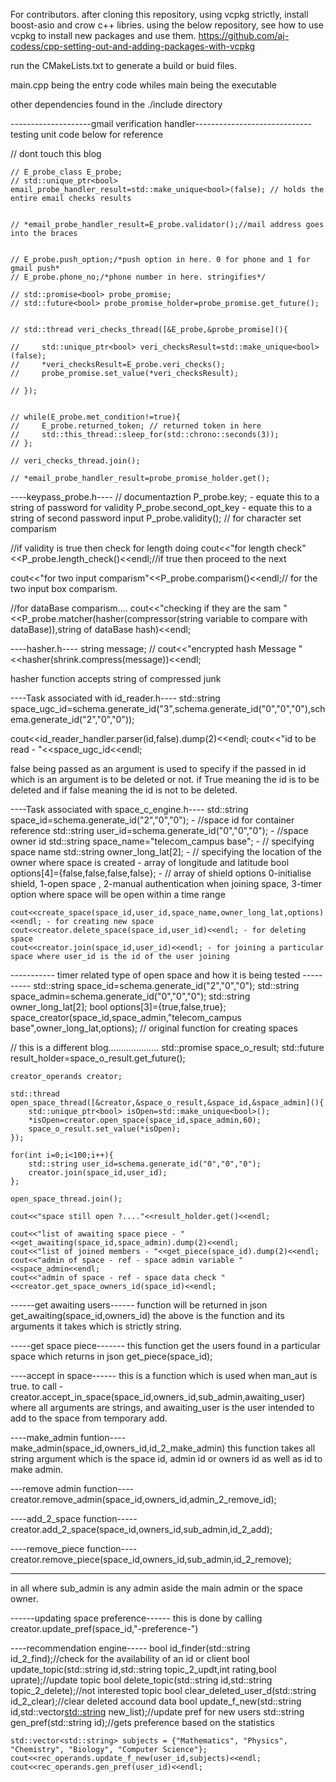 For contributors.
after cloning this repository, using vcpkg strictly, install boost-asio and crow c++ libries.
using the below repository, see how to use vcpkg to install new packages and use them.
https://github.com/aj-codess/cpp-setting-out-and-adding-packages-with-vcpkg

run the CMakeLists.txt to generate a build or buid files.

main.cpp being the entry code whiles main being the executable

other dependencies found in the ./include directory




--------------------gmail verification handler-----------------------------
testing unit code below for reference

// dont touch this blog

    // E_probe_class E_probe;
    // std::unique_ptr<bool> email_probe_handler_result=std::make_unique<bool>(false); // holds the entire email checks results


    // *email_probe_handler_result=E_probe.validator();//mail address goes into the braces


    // E_probe.push_option;/*push option in here. 0 for phone and 1 for gmail push*
    // E_probe.phone_no;/*phone number in here. stringifies*/

    // std::promise<bool> probe_promise;
    // std::future<bool> probe_promise_holder=probe_promise.get_future();


    // std::thread veri_checks_thread([&E_probe,&probe_promise](){

    //     std::unique_ptr<bool> veri_checksResult=std::make_unique<bool>(false);
    //     *veri_checksResult=E_probe.veri_checks();
    //     probe_promise.set_value(*veri_checksResult);

    // });


    // while(E_probe.met_condition!=true){
    //     E_probe.returned_token; // returned token in here
    //     std::this_thread::sleep_for(std::chrono::seconds(3));
    // };

    // veri_checks_thread.join();

    // *email_probe_handler_result=probe_promise_holder.get();





----keypass_probe.h----
// documentaztion
P_probe.key; -  equate this to a string of password for validity
P_probe.second_opt_key - equate  this to a string of second password input
P_probe.validity(); // for character set comparism

//if validity is true then check for length doing
cout<<"for length check"<<P_probe.length_check()<<endl;//if true then proceed to the next 

cout<<"for two input comparism"<<P_probe.comparism()<<endl;// for the two input box comparism.


//for dataBase comparism....
cout<<"checking if they are the sam "<<P_probe.matcher(hasher(compressor(string variable to compare with dataBase)),string of dataBase hash)<<endl;



----hasher.h----
string message;
// cout<<"encrypted hash Message "<<hasher(shrink.compress(message))<<endl;

hasher function accepts string of compressed junk


----Task associated with id_reader.h----
std::string space_ugc_id=schema.generate_id("3",schema.generate_id("0","0","0"),schema.generate_id("2","0","0"));

cout<<id_reader_handler.parser(id,false).dump(2)<<endl;
cout<<"id to be read  - "<<space_ugc_id<<endl;

false being passed as an argument is used to specify if the passed in id which is an argument is to be deleted or not.
if True meaning the id is to be deleted and if false meaning the id is not to be deleted.



----Task associated with space_c_engine.h----
    std::string space_id=schema.generate_id("2","0","0"); - //space id for container reference
    std::string user_id=schema.generate_id("0","0","0"); - //space owner id
    std::string space_name="telecom_campus base"; -  // specifying space name
    std::string owner_long_lat[2]; -             // specifying the location of the owner where space is created - array of longitude and latitude
    bool options[4]={false,false,false,false};  - // array of shield options 0-initialise shield, 1-open space , 2-manual authentication when joining space, 3-timer option where space will be open within a time range

    cout<<create_space(space_id,user_id,space_name,owner_long_lat,options)<<endl; - for creating new space 
    cout<<creator.delete_space(space_id,user_id)<<endl; - for deleting space
    cout<<creator.join(space_id,user_id)<<endl; - for joining a particular space where user_id is the id of the user joining



----------- timer related type of open space and how it is being tested ----------
    std::string space_id=schema.generate_id("2","0","0");
    std::string space_admin=schema.generate_id("0","0","0");
    std::string owner_long_lat[2];
    bool options[3]={true,false,true};
    space_creator(space_id,space_admin,"telecom_campus base",owner_long_lat,options); // original function for creating spaces

// this is a different blog....................
    std::promise<bool> space_o_result;
    std::future<bool> result_holder=space_o_result.get_future();

    creator_operands creator;

    std::thread open_space_thread([&creator,&space_o_result,&space_id,&space_admin](){
        std::unique_ptr<bool> isOpen=std::make_unique<bool>();
        *isOpen=creator.open_space(space_id,space_admin,60);
        space_o_result.set_value(*isOpen);
    });

    for(int i=0;i<100;i++){
        std::string user_id=schema.generate_id("0","0","0");
        creator.join(space_id,user_id);
    };

    open_space_thread.join();

    cout<<"space still open ?...."<<result_holder.get()<<endl;
    
    cout<<"list of awaiting space piece - "<<get_awaiting(space_id,space_admin).dump(2)<<endl;
    cout<<"list of joined members - "<<get_piece(space_id).dump(2)<<endl;
    cout<<"admin of space - ref - space admin variable "<<space_admin<<endl;
    cout<<"admin of space - ref - space data check "<<creator.get_space_owners_id(space_id)<<endl;



------get awaiting users------
function will be returned in json
get_awaiting(space_id,owners_id)
the above is the function and its arguments it takes which is strictly string.


-----get space piece-------
this function get the users found in a particular space which returns in json
get_piece(space_id);


----accept in space------
this is a function which is used when man_aut is true.
to call - creator.accept_in_space(space_id,owners_id,sub_admin,awaiting_user)
where all arguments are strings, and awaiting_user is the user intended to add to the space from temporary add.



----make_admin funtion----
make_admin(space_id,owners_id,id_2_make_admin)
this function takes all string argument which is the space id, admin id or owners id as well as id to make admin.


---remove admin function----
creator.remove_admin(space_id,owners_id,admin_2_remove_id);


----add_2_space function-----
creator.add_2_space(space_id,owners_id,sub_admin,id_2_add);


----remove_piece function----
creator.remove_piece(space_id,owners_id,sub_admin,id_2_remove);


---------
in all where sub_admin is any admin aside the main admin or the space owner.





------updating space preference------
this is done by calling
creator.update_pref(space_id,"-preference-")




----recommendation engine-----
  bool id_finder(std::string id_2_find);//check for the availability of an id or client
  bool update_topic(std::string id,std::string topic_2_updt,int rating,bool uprate);//update topic
  bool delete_topic(std::string id,std::string topic_2_delete);//not interested topic
  bool clear_deleted_user_d(std::string id_2_clear);//clear deleted accound data
  bool update_f_new(std::string id,std::vector<std::string> new_list);//update pref for new users
  std::string gen_pref(std::string id);//gets preference based on the statistics

    std::vector<std::string> subjects = {"Mathematics", "Physics", "Chemistry", "Biology", "Computer Science"};
    cout<<rec_operands.update_f_new(user_id,subjects)<<endl;
    cout<<rec_operands.gen_pref(user_id)<<endl;










    
